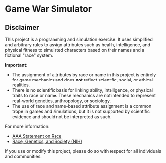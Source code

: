 # Game War Simulator

## Disclaimer

This project is a programming and simulation exercise. It uses simplified and arbitrary rules to assign attributes such as health, intelligence, and physical fitness to simulated characters based on their names and a fictional "race" system. 

**Important:**
- The assignment of attributes by race or name in this project is entirely for game mechanics and does **not** reflect scientific, social, or ethical realities.
- There is no scientific basis for linking ability, intelligence, or physical traits to race or name. These mechanics are not intended to represent real-world genetics, anthropology, or sociology.
- The use of race and name-based attribute assignment is a common trope in games and simulations, but it is not supported by scientific evidence and should not be interpreted as such.

For more information:
- [AAA Statement on Race](https://www.americananthro.org/ConnectWithAAA/Content.aspx?ItemNumber=2583)
- [Race, Genetics, and Society (NIH)](https://www.ncbi.nlm.nih.gov/pmc/articles/PMC1448061/)

If you use or modify this project, please do so with respect for all individuals and communities.



